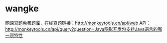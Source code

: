 # wangke
网课查题免费题库，在线查题链接：http://monkeytools.cn/api/web
API：http://monkeytools.cn/api/query?question=Java图形开发包支持Java语言的哪一项特性
